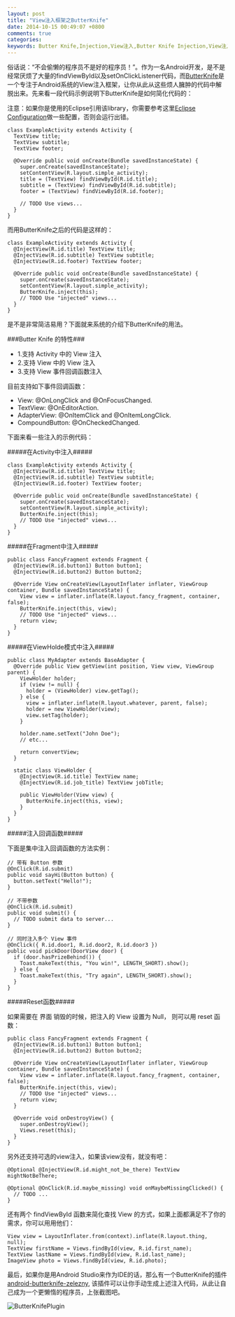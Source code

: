 ```yaml
---
layout: post
title: "View注入框架之ButterKnife"
date: 2014-10-15 00:49:07 +0800
comments: true
categories:
keywords: Butter Knife,Injection,View注入,Butter Knife Injection,View注入框架,JakeWharton
---
```


俗话说：“不会偷懒的程序员不是好的程序员！”。作为一名Android开发，是不是经常厌烦了大量的findViewById以及setOnClickListener代码，而[ButterKnife](https://github.com/JakeWharton/butterknife)是一个专注于Android系统的View注入框架，让你从此从这些烦人臃肿的代码中解脱出来。先来看一段代码示例说明下ButterKnife是如何简化代码的：

<!--more-->

注意：如果你是使用的Eclipse引用该library，你需要参考这里[Eclipse Configuration](http://jakewharton.github.io/butterknife/ide-eclipse.html)做一些配置，否则会运行出错。

```
class ExampleActivity extends Activity {
  TextView title;
  TextView subtitle;
  TextView footer;

  @Override public void onCreate(Bundle savedInstanceState) {
    super.onCreate(savedInstanceState);
    setContentView(R.layout.simple_activity);
    title = (TextView) findViewById(R.id.title);
    subtitle = (TextView) findViewById(R.id.subtitle);
    footer = (TextView) findViewById(R.id.footer);

    // TODO Use views...
  }
}
```

而用ButterKnife之后的代码是这样的：

```
class ExampleActivity extends Activity {
  @InjectView(R.id.title) TextView title;
  @InjectView(R.id.subtitle) TextView subtitle;
  @InjectView(R.id.footer) TextView footer;

  @Override public void onCreate(Bundle savedInstanceState) {
    super.onCreate(savedInstanceState);
    setContentView(R.layout.simple_activity);
    ButterKnife.inject(this);
    // TODO Use "injected" views...
  }
}
```

是不是非常简洁易用？下面就来系统的介绍下ButterKnife的用法。

###Butter Knife 的特性###

 * 1.支持 Activity 中的 View 注入
 * 2.支持 View 中的 View 注入
 * 3.支持 View 事件回调函数注入

目前支持如下事件回调函数：

 * View: @OnLongClick and @OnFocusChanged.
 * TextView: @OnEditorAction.
 * AdapterView: @OnItemClick and @OnItemLongClick.
 * CompoundButton: @OnCheckedChanged.

下面来看一些注入的示例代码：

#####在Activity中注入#####

```
class ExampleActivity extends Activity {
  @InjectView(R.id.title) TextView title;
  @InjectView(R.id.subtitle) TextView subtitle;
  @InjectView(R.id.footer) TextView footer;
 
  @Override public void onCreate(Bundle savedInstanceState) {
    super.onCreate(savedInstanceState);
    setContentView(R.layout.simple_activity);
    ButterKnife.inject(this);
    // TODO Use "injected" views...
  }
}
```

#####在Fragment中注入#####

```
public class FancyFragment extends Fragment {
  @InjectView(R.id.button1) Button button1;
  @InjectView(R.id.button2) Button button2;
 
  @Override View onCreateView(LayoutInflater inflater, ViewGroup container, Bundle savedInstanceState) {
    View view = inflater.inflate(R.layout.fancy_fragment, container, false);
    ButterKnife.inject(this, view);
    // TODO Use "injected" views...
    return view;
  }
}
```

#####在ViewHolde模式中注入#####

```
public class MyAdapter extends BaseAdapter {
  @Override public View getView(int position, View view, ViewGroup parent) {
    ViewHolder holder;
    if (view != null) {
      holder = (ViewHolder) view.getTag();
    } else {
      view = inflater.inflate(R.layout.whatever, parent, false);
      holder = new ViewHolder(view);
      view.setTag(holder);
    }
 
    holder.name.setText("John Doe");
    // etc...
 
    return convertView;
  }
 
  static class ViewHolder {
    @InjectView(R.id.title) TextView name;
    @InjectView(R.id.job_title) TextView jobTitle;
 
    public ViewHolder(View view) {
      ButterKnife.inject(this, view);
    }
  }
}
```
#####注入回调函数#####

下面是集中注入回调函数的方法实例：

```
// 带有 Button 参数
@OnClick(R.id.submit)
public void sayHi(Button button) {
  button.setText("Hello!");
}
 
// 不带参数
@OnClick(R.id.submit)
public void submit() {
  // TODO submit data to server...
}
 
// 同时注入多个 View 事件
@OnClick({ R.id.door1, R.id.door2, R.id.door3 })
public void pickDoor(DoorView door) {
  if (door.hasPrizeBehind()) {
    Toast.makeText(this, "You win!", LENGTH_SHORT).show();
  } else {
    Toast.makeText(this, "Try again", LENGTH_SHORT).show();
  }
}
```

#####Reset函数#####

如果需要在 界面 销毁的时候，把注入的 View 设置为 Null， 则可以用 reset 函数：

```
public class FancyFragment extends Fragment {
  @InjectView(R.id.button1) Button button1;
  @InjectView(R.id.button2) Button button2;
 
  @Override View onCreateView(LayoutInflater inflater, ViewGroup container, Bundle savedInstanceState) {
    View view = inflater.inflate(R.layout.fancy_fragment, container, false);
    ButterKnife.inject(this, view);
    // TODO Use "injected" views...
    return view;
  }
 
  @Override void onDestroyView() {
    super.onDestroyView();
    Views.reset(this);
  }
}
```

另外还支持可选的view注入，如果该view没有，就没有吧：

```
@Optional @InjectView(R.id.might_not_be_there) TextView mightNotBeThere;
 
@Optional @OnClick(R.id.maybe_missing) void onMaybeMissingClicked() {
  // TODO ...
}
```

还有两个 findViewById 函数来简化查找 View 的方式，如果上面都满足不了你的需求，你可以用用他们：

```
View view = LayoutInflater.from(context).inflate(R.layout.thing, null);
TextView firstName = Views.findById(view, R.id.first_name);
TextView lastName = Views.findById(view, R.id.last_name);
ImageView photo = Views.findById(view, R.id.photo);
```

最后，如果你是用Android Studio来作为IDE的话，那么有一个ButterKnife的插件[android-butterknife-zelezny](http://stormzhang.github.io/openandroid/android/2014/01/12/android-butterknife/), 该插件可以让你手动生成上述注入代码，从此让自己成为一个更懒惰的程序员，上张截图吧。

![ButterKnifePlugin](/imgs/post/butter_knife_plugin.gif)








